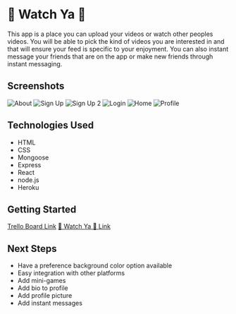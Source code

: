 # 🤫  Watch Ya 🤭

This app is a place you can upload your videos or watch other peoples videos. You will be able to pick the kind of videos you are interested in and that will ensure your feed is specific to your enjoyment. You can also instant message your friends that are on the app or make new friends through instant messaging. 

## Screenshots

![About](https://i.imgur.com/Ge9rJyQ.png)
![Sign Up](https://i.imgur.com/FnES4X5.png)
![Sign Up 2](https://i.imgur.com/N12Q0SI.png)
![Login](https://i.imgur.com/QJwr6xG.png)
![Home]()
![Profile]()

## Technologies Used 

* HTML
* CSS
* Mongoose
* Express
* React
* node.js
* Heroku

## Getting Started
[Trello Board Link](https://trello.com/b/icVXsHZF/%F0%9F%A4%AB-watch-yo-%F0%9F%A4%AD)
[🤫  Watch Ya 🤭 Link](https://shhh-watch-ya-videos.herokuapp.com/)

## Next Steps

* Have a preference background color option available
* Easy integration with other platforms
* Add mini-games
* Add bio to profile
* Add profile picture
* Add instant messages
